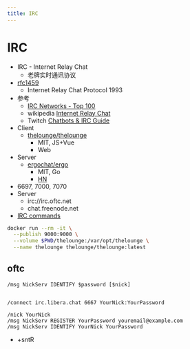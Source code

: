 ```yaml
---
title: IRC
---
```


# IRC

- IRC - Internet Relay Chat
  - 老牌实时通讯协议
- [rfc1459](https://datatracker.ietf.org/doc/html/rfc1459.html)
  - Internet Relay Chat Protocol 1993
- 参考
  - [IRC Networks - Top 100](https://netsplit.de/networks/top100.php)
  - wikipedia [Internet Relay Chat](https://en.wikipedia.org/wiki/Internet_Relay_Chat)
  - Twitch [Chatbots & IRC Guide](https://dev.twitch.tv/docs/irc/guide)
- Client
  - [thelounge/thelounge](https://github.com/thelounge/thelounge)
    - MIT, JS+Vue
    - Web
- Server
  - [ergochat/ergo](https://github.com/ergochat/ergo)
    - MIT, Go
    - [HN](https://news.ycombinator.com/item?id=31832115)
- 6697, 7000, 7070
- Server
  - irc://irc.oftc.net
  - chat.freenode.net
- [IRC commands](https://en.wikipedia.org/wiki/List_of_Internet_Relay_Chat_commands)

```bash
docker run --rm -it \
  --publish 9000:9000 \
  --volume $PWD/thelounge:/var/opt/thelounge \
  --name thelounge thelounge/thelounge:latest
```

## oftc


```
/msg NickServ IDENTIFY $password [$nick]


/connect irc.libera.chat 6667 YourNick:YourPassword

/nick YourNick
/msg NickServ REGISTER YourPassword youremail@example.com
/msg NickServ IDENTIFY YourNick YourPassword
```

- +sntR
